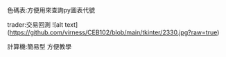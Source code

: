 色碼表:方便用來查詢py圖表代號

trader:交易回測
![alt text] (https://github.com/virness/CEB102/blob/main/tkinter/2330.jpg?raw=true)

計算機:簡易型 方便教學
